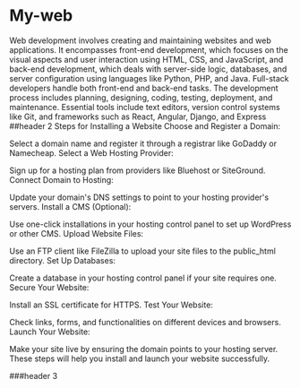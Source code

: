 # My-web
Web development involves creating and maintaining websites and web applications. It encompasses front-end development, which focuses on the visual aspects and user interaction using HTML, CSS, and JavaScript, and back-end development, which deals with server-side logic, databases, and server configuration using languages like Python, PHP, and Java. Full-stack developers handle both front-end and back-end tasks. The development process includes planning, designing, coding, testing, deployment, and maintenance. Essential tools include text editors, version control systems like Git, and frameworks such as React, Angular, Django, and Express
##header 2
Steps for Installing a Website
Choose and Register a Domain:

Select a domain name and register it through a registrar like GoDaddy or Namecheap.
Select a Web Hosting Provider:

Sign up for a hosting plan from providers like Bluehost or SiteGround.
Connect Domain to Hosting:

Update your domain's DNS settings to point to your hosting provider's servers.
Install a CMS (Optional):

Use one-click installations in your hosting control panel to set up WordPress or other CMS.
Upload Website Files:

Use an FTP client like FileZilla to upload your site files to the public_html directory.
Set Up Databases:

Create a database in your hosting control panel if your site requires one.
Secure Your Website:

Install an SSL certificate for HTTPS.
Test Your Website:

Check links, forms, and functionalities on different devices and browsers.
Launch Your Website:

Make your site live by ensuring the domain points to your hosting server.
These steps will help you install and launch your website successfully.







###header 3
